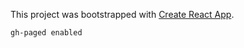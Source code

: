 This project was bootstrapped with [Create React App](https://github.com/facebook/create-react-app).

`gh-paged enabled`
